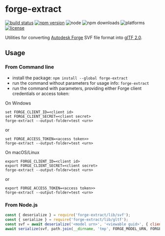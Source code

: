 # forge-extract

[![build status](https://travis-ci.org/petrbroz/forge-extract.svg?branch=master)](https://travis-ci.org/petrbroz/forge-extract)
[![npm version](https://badge.fury.io/js/forge-extract.svg)](https://badge.fury.io/js/forge-extract)
![node](https://img.shields.io/node/v/forge-extract.svg)
![npm downloads](https://img.shields.io/npm/dw/forge-extract.svg)
![platforms](https://img.shields.io/badge/platform-windows%20%7C%20osx%20%7C%20linux-lightgray.svg)
[![license](https://img.shields.io/badge/license-MIT-blue.svg)](http://opensource.org/licenses/MIT)

Utilities for converting [Autodesk Forge](https://forge.autodesk.com) SVF file format into
[glTF 2.0](https://github.com/KhronosGroup/glTF/tree/master/specification/2.0).

## Usage

### From Command line

- install the package: `npm install --global forge-extract`
- run the command without parameters for usage info: `forge-extract`
- run the command with parameters, providing either Forge client credentials or access token:

On Windows

```
set FORGE_CLIENT_ID=<client id>
set FORGE_CLIENT_SECRET=<client secret>
forge-extract --output-folder=test <urn>
```

or

```
set FORGE_ACCESS_TOKEN=<access token>>
forge-extract --output-folder=test <urn>
```

On macOS/Linux

```
export FORGE_CLIENT_ID=<client id>
export FORGE_CLIENT_SECRET=<client secret>
forge-extract --output-folder=test <urn>
```

or

```
export FORGE_ACCESS_TOKEN=<access token>>
forge-extract --output-folder=test <urn>
```

### From Node.js

```js
const { deserialize } = require('forge-extract/lib/svf');
const { serialize } = require('forge-extract/lib/gltf');
const svf = await deserialize('<model urn>', '<viewable guid>', { client_id: '<client id>', client_secret: '<client secret>' });
await serialize(svf, path.join(__dirname, 'tmp', FORGE_MODEL_URN, FORGE_VIEWABLE_GUID));
```
